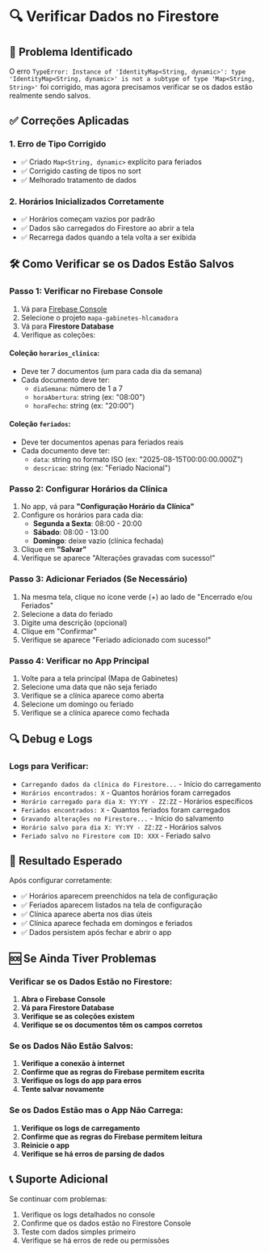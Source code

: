 # 🔍 Verificar Dados no Firestore

## 🚨 Problema Identificado

O erro `TypeError: Instance of 'IdentityMap<String, dynamic>': type 'IdentityMap<String, dynamic>' is not a subtype of type 'Map<String, String>'` foi corrigido, mas agora precisamos verificar se os dados estão realmente sendo salvos.

## ✅ Correções Aplicadas

### 1. **Erro de Tipo Corrigido**
- ✅ Criado `Map<String, dynamic>` explícito para feriados
- ✅ Corrigido casting de tipos no sort
- ✅ Melhorado tratamento de dados

### 2. **Horários Inicializados Corretamente**
- ✅ Horários começam vazios por padrão
- ✅ Dados são carregados do Firestore ao abrir a tela
- ✅ Recarrega dados quando a tela volta a ser exibida

## 🛠️ Como Verificar se os Dados Estão Salvos

### Passo 1: Verificar no Firebase Console
1. Vá para [Firebase Console](https://console.firebase.google.com)
2. Selecione o projeto `mapa-gabinetes-hlcamadora`
3. Vá para **Firestore Database**
4. Verifique as coleções:

#### **Coleção `horarios_clinica`:**
- Deve ter 7 documentos (um para cada dia da semana)
- Cada documento deve ter:
  - `diaSemana`: número de 1 a 7
  - `horaAbertura`: string (ex: "08:00")
  - `horaFecho`: string (ex: "20:00")

#### **Coleção `feriados`:**
- Deve ter documentos apenas para feriados reais
- Cada documento deve ter:
  - `data`: string no formato ISO (ex: "2025-08-15T00:00:00.000Z")
  - `descricao`: string (ex: "Feriado Nacional")

### Passo 2: Configurar Horários da Clínica
1. No app, vá para **"Configuração Horário da Clínica"**
2. Configure os horários para cada dia:
   - **Segunda a Sexta**: 08:00 - 20:00
   - **Sábado**: 08:00 - 13:00
   - **Domingo**: deixe vazio (clínica fechada)
3. Clique em **"Salvar"**
4. Verifique se aparece "Alterações gravadas com sucesso!"

### Passo 3: Adicionar Feriados (Se Necessário)
1. Na mesma tela, clique no ícone verde (+) ao lado de "Encerrado e/ou Feriados"
2. Selecione a data do feriado
3. Digite uma descrição (opcional)
4. Clique em "Confirmar"
5. Verifique se aparece "Feriado adicionado com sucesso!"

### Passo 4: Verificar no App Principal
1. Volte para a tela principal (Mapa de Gabinetes)
2. Selecione uma data que não seja feriado
3. Verifique se a clínica aparece como aberta
4. Selecione um domingo ou feriado
5. Verifique se a clínica aparece como fechada

## 🔍 Debug e Logs

### Logs para Verificar:
- `Carregando dados da clínica do Firestore...` - Início do carregamento
- `Horários encontrados: X` - Quantos horários foram carregados
- `Horário carregado para dia X: YY:YY - ZZ:ZZ` - Horários específicos
- `Feriados encontrados: X` - Quantos feriados foram carregados
- `Gravando alterações no Firestore...` - Início do salvamento
- `Horário salvo para dia X: YY:YY - ZZ:ZZ` - Horários salvos
- `Feriado salvo no Firestore com ID: XXX` - Feriado salvo

## 🎯 Resultado Esperado

Após configurar corretamente:
- ✅ Horários aparecem preenchidos na tela de configuração
- ✅ Feriados aparecem listados na tela de configuração
- ✅ Clínica aparece aberta nos dias úteis
- ✅ Clínica aparece fechada em domingos e feriados
- ✅ Dados persistem após fechar e abrir o app

## 🆘 Se Ainda Tiver Problemas

### Verificar se os Dados Estão no Firestore:
1. **Abra o Firebase Console**
2. **Vá para Firestore Database**
3. **Verifique se as coleções existem**
4. **Verifique se os documentos têm os campos corretos**

### Se os Dados Não Estão Salvos:
1. **Verifique a conexão à internet**
2. **Confirme que as regras do Firebase permitem escrita**
3. **Verifique os logs do app para erros**
4. **Tente salvar novamente**

### Se os Dados Estão mas o App Não Carrega:
1. **Verifique os logs de carregamento**
2. **Confirme que as regras do Firebase permitem leitura**
3. **Reinicie o app**
4. **Verifique se há erros de parsing de dados**

## 📞 Suporte Adicional

Se continuar com problemas:
1. Verifique os logs detalhados no console
2. Confirme que os dados estão no Firestore Console
3. Teste com dados simples primeiro
4. Verifique se há erros de rede ou permissões 